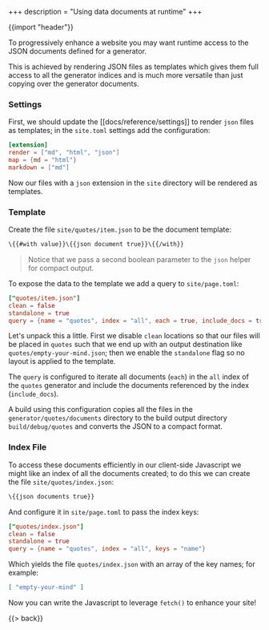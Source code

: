 +++
description = "Using data documents at runtime"
+++

{{import "header"}}

To progressively enhance a website you may want runtime access to the JSON documents defined for a generator.

This is achieved by rendering JSON files as templates which gives them full access to all the generator indices and is much more versatile than just copying over the generator documents.

### Settings

First, we should update the [[docs/reference/settings]] to render `json` files as templates; in the `site.toml` settings add the configuration:

```toml
[extension]
render = ["md", "html", "json"]
map = {md = "html"}
markdown = ["md"]
```

Now our files with a `json` extension in the `site` directory will be rendered as templates.

### Template

Create the file `site/quotes/item.json` to be the document template:

```handlebars
\{{#with value}}\{{json document true}}\{{/with}}
```

> Notice that we pass a second boolean parameter to the `json` helper for compact output.

To expose the data to the template we add a query to `site/page.toml`:

```toml
["quotes/item.json"]
clean = false
standalone = true
query = {name = "quotes", index = "all", each = true, include_docs = true}
```

Let's unpack this a little. First we disable `clean` locations so that our files will be placed in `quotes` such that we end up with an output destination like `quotes/empty-your-mind.json`; then we enable the `standalone` flag so no layout is applied to the template.

The `query` is configured to iterate all documents (`each`) in the `all` index of the `quotes` generator and include the documents referenced by the index (`include_docs`).

A build using this configuration copies all the files in the `generator/quotes/documents` directory to the build output directory `build/debug/quotes` and converts the JSON to a compact format.

### Index File

To access these documents efficiently in our client-side Javascript we might like an index of all the documents created; to do this we can create the file `site/quotes/index.json`:

```handlebars
\{{json documents true}}
```

And configure it in `site/page.toml` to pass the index keys:

```toml
["quotes/index.json"]
clean = false
standalone = true
query = {name = "quotes", index = "all", keys = "name"}
```

Which yields the file `quotes/index.json` with an array of the key names; for example:

```json
[ "empty-your-mind" ]
```

Now you can write the Javascript to leverage `fetch()` to enhance your site!

{{> back}}

